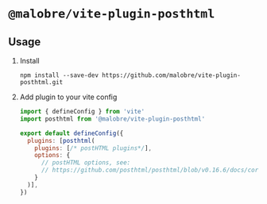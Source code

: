 # `@malobre/vite-plugin-posthtml`


## Usage

1. Install 
    ```shell
    npm install --save-dev https://github.com/malobre/vite-plugin-posthtml.git
    ```
1. Add plugin to your vite config
    ```js
    import { defineConfig } from 'vite'
    import posthtml from '@malobre/vite-plugin-posthtml'

    export default defineConfig({
      plugins: [posthtml(
        plugins: [/* postHTML plugins*/],
        options: {
          // postHTML options, see:
          // https://github.com/posthtml/posthtml/blob/v0.16.6/docs/core.md#posthtml-options
        }
      )],
    })
   ```
